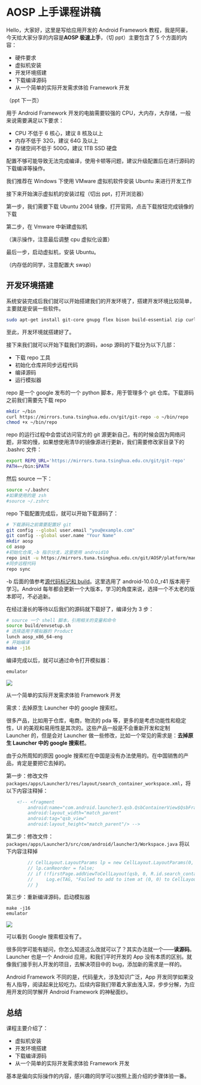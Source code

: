 #  AOSP 上手课程讲稿

Hello，大家好，这里是写给应用开发的 Android Framework 教程，我是阿豪，今天给大家分享的内容是**AOSP 极速上手**，（切 ppt）主要包含了 5 个方面的内容：

* 硬件要求
* 虚拟机安装
* 开发环境搭建
* 下载编译源码
* 从一个简单的实际开发需求体验 Framework 开发

（ppt 下一页）

用于 Android Framework 开发的电脑需要较强的 CPU，大内存，大存储，一般来说需要满足以下要求：

* CPU 不低于 6 核心，建议 8 核及以上
* 内存不低于 32G，建议 64G 及以上
* 存储空间不低于 500G，建议 1TB SSD 硬盘

配置不够可能导致无法完成编译，使用卡顿等问题，建议升级配置后在进行源码的下载编译等操作。

我们推荐在 Windows 下使用 VMware 虚拟机软件安装 Ubuntu 来进行开发工作 

接下来开始演示虚拟机的安装过程（切出 ppt，打开浏览器）


第一步，我们需要下载 Ubuntu 2004 镜像，打开官网，点击下载按钮完成镜像的下载

第二步，在 Vmware 中新建虚拟机

（演示操作，注意最后调整 cpu 虚拟化设置）


最后一步，启动虚拟机，安装 Ubuntu。

（内存低的同学，注意配置大 swap）



## 开发环境搭建

系统安装完成后我们就可以开始搭建我们的开发环境了，搭建开发环境比较简单，主要就是安装一些软件。

```bash
sudo apt-get install git-core gnupg flex bison build-essential zip curl zlib1g-dev gcc-multilib g++-multilib libc6-dev-i386 libncurses5 lib32ncurses5-dev x11proto-core-dev libx11-dev lib32z1-dev libgl1-mesa-dev libxml2-utils xsltproc unzip fontconfig python
```

至此，开发环境就搭建好了。


接下来我们就可以开始下载我们的源码，aosp 源码的下载分为以下几部：

* 下载 repo 工具
* 初始化仓库并同步远程代码
* 编译源码
* 运行模拟器

repo 是一个 google 发布的一个 python 脚本，用于管理多个 git 仓库。下载源码之前我们需要先下载 repo 

```bash
mkdir ~/bin
curl https://mirrors.tuna.tsinghua.edu.cn/git/git-repo -o ~/bin/repo
chmod +x ~/bin/repo
```

repo 的运行过程中会尝试访问官方的 git 源更新自己，有的时候会因为网络问题，非常的慢，如果想使用清华的镜像源进行更新，我们需要修改家目录下的 .bashrc 文件：

```bash
export REPO_URL='https://mirrors.tuna.tsinghua.edu.cn/git/git-repo'
PATH=~/bin:$PATH
```

然后 source 一下：

```bash
source ~/.bashrc
#如果使用的是 zsh
#source ~/.zshrc
```

repo 下载配置完成后，就可以开始下载源码了：

```bash
# 下载源码之前需要配置好 git
git config --global user.email "you@example.com"
git config --global user.name "Your Name"
mkdir aosp 
cd asop
#初始化仓库,-b 指示分支，这里使用 android10
repo init -u https://mirrors.tuna.tsinghua.edu.cn/git/AOSP/platform/manifest -b android-10.0.0_r41
#同步远程代码
repo sync
```

-b 后面的值参考[源代码标记和 build](https://source.android.com/docs/setup/start/build-numbers?hl=zh-cn#source-code-tags-and-builds)。这里选用了 android-10.0.0_r41 版本用于学习。Android 每年都会更新一个大版本，学习的角度来说，选择一个不太老的版本即可，不必追新。

在经过漫长的等待以后我们的源码就下载好了，编译分为 3 步：

```bash
# source 一个 shell 脚本，引用相关的变量和命令
source build/envsetup.sh
# 选择适用于模拟器的 Product
lunch aosp_x86_64-eng
# 开始编译
make -j16
```

编译完成以后，就可以通过命令打开模拟器：

```bash
emulator 
```

![](https://gitee.com/stingerzou/pic-bed/raw/master/img/20230220231917.png)

从一个简单的实际开发需求体验 Framework 开发

需求：去掉原生 Launcher 中的 google 搜索栏。

很多产品，比如用于仓库，电商，物流的 pda 等，更多的是考虑功能性和稳定性，UI 的美观和易用性是其次的。这些产品一般是不会重新开发和定制 Launcher 的，但是会对 Launcher 做一些修改，比如一个常见的需求是：**去掉原生 Launcher 中的 google 搜索栏**。

由于众所周知的原因 google 搜索栏在中国是没有办法使用的。在中国销售的产品，肯定是要把它去掉的。


第一步：修改文件 `packages/apps/Launcher3/res/layout/search_container_workspace.xml`，将以下内容注释掉：

```xml
    <!-- <fragment
        android:name="com.android.launcher3.qsb.QsbContainerView$QsbFragment"
        android:layout_width="match_parent"
        android:tag="qsb_view"
        android:layout_height="match_parent"/> -->
```

第二步：修改文件：`packages/apps/Launcher3/src/com/android/launcher3/Workspace.java` 将以下内容注释掉

```java
        // CellLayout.LayoutParams lp = new CellLayout.LayoutParams(0, 0, firstPage.getCountX(), 1);
        // lp.canReorder = false;
        // if (!firstPage.addViewToCellLayout(qsb, 0, R.id.search_container_workspace, lp, true)) {
        //     Log.e(TAG, "Failed to add to item at (0, 0) to CellLayout");
        // }
```

第三步：重新编译源码，启动模拟器

```
make -j16
emulator
```

![](https://gitee.com/stingerzou/pic-bed/raw/master/img/20230221095253.png)

可以看到 Google 搜索框没有了。

很多同学可能有疑问，你怎么知道这么改就可以了？其实办法就一个——**读源码**。Launcher 也是一个 Android 应用，和我们平时开发的 App 没有本质的区别。就像我们接手别人开发的项目，去解决项目中的 bug，添加新的需求是一样的。

Android Framework 不同的是，代码量大，涉及知识广泛，App 开发同学如果没有人指导，阅读起来比较吃力。后续内容我们带着大家由浅入深，步步分解，为应用开发的同学解开 Android Framework 的神秘面纱。


## 总结

课程主要介绍了：

* 虚拟机安装
* 开发环境搭建
* 下载编译源码
* 从一个简单的实际开发需求体验 Framework 开发

基本是偏向实际操作的内容，感兴趣的同学可以按照上面介绍的步骤体验一番。